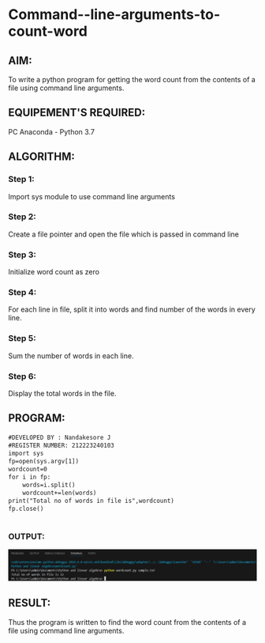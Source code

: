 # Command--line-arguments-to-count-word
## AIM:
To write a python program for getting the word count from the contents of a file using command line arguments.
## EQUIPEMENT'S REQUIRED: 
PC
Anaconda - Python 3.7
## ALGORITHM: 
### Step 1:
Import sys module to use command line arguments

### Step 2: 
 Create a file pointer and open the file which is passed in command line

### Step 3: 
Initialize word count as zero

### Step 4:  
For each line in file, split it into words and find number of the words in every line.

### Step 5: 
Sum the number of words in each line.

### Step 6: 
Display the total words in the file.

## PROGRAM:
```
#DEVELOPED BY : Nandakesore J
#REGISTER NUMBER: 212223240103
import sys
fp=open(sys.argv[1])
wordcount=0
for i in fp:
    words=i.split()
    wordcount+=len(words)
print("Total no of words in file is",wordcount)
fp.close()


```
### OUTPUT:
![alt text](image.png)


## RESULT:
Thus the program is written to find the word count from the contents of a file using command line arguments.
